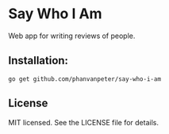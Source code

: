# Say Who I Am

Web app for writing reviews of people.

## Installation:
```go get github.com/phanvanpeter/say-who-i-am```

## License
MIT licensed. See the LICENSE file for details.